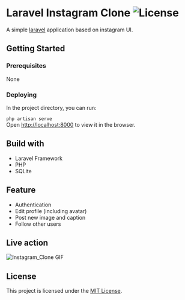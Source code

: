 # Laravel Instagram Clone <img src="https://poser.pugx.org/laravel/framework/license.svg" alt="License">
A simple [laravel](https://laravel.com/) application based on instagram UI.

## Getting Started

### Prerequisites

None

### Deploying

In the project directory, you can run:

`php artisan serve`
<br />
Open [http://localhost:8000](http://localhost:8000) to view it in the browser.

## Build with
* Laravel Framework
* PHP
* SQLite

## Feature
* Authentication
* Edit profile (including avatar)
* Post new image and caption
* Follow other users

## Live action

![Instagram_Clone GIF]()

## License

This project is licensed under the [MIT License](https://opensource.org/licenses/MIT).


